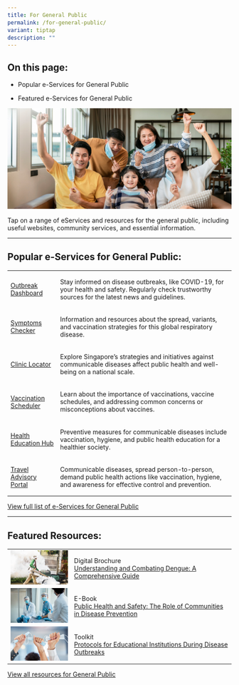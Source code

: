 ```yaml
---
title: For General Public
permalink: /for-general-public/
variant: tiptap
description: ""
---
```

<h2>On this page: </h2><ul data-tight="true" class="tight"><li><p>Popular e-Services for General Public </p></li><li><p>Featured e-Services for General Public </p></li></ul><div class="isomer-image-wrapper"><img alt="" src="/images/general_public_2.png"></div><p>Tap on a range of eServices and resources for the general public, including useful websites, community services, and essential information.</p><hr><h2>Popular e-Services for General Public:</h2><table><tbody><tr><td rowspan="1" colspan="1"><p><a href="/" rel="noopener noreferrer nofollow" target="_blank">Outbreak Dashboard</a></p></td><td rowspan="1" colspan="1"><p>Stay informed on disease outbreaks, like COVID-19, for your health and safety. Regularly check trustworthy sources for the latest news and guidelines.</p></td></tr><tr><td rowspan="1" colspan="1"><p><a href="/" rel="noopener noreferrer nofollow" target="_blank">Symptoms Checker</a></p></td><td rowspan="1" colspan="1"><p>Information and resources about the spread, variants, and vaccination strategies for this global respiratory disease.</p></td></tr><tr><td rowspan="1" colspan="1"><p><a href="/" rel="noopener noreferrer nofollow" target="_blank">Clinic Locator</a></p></td><td rowspan="1" colspan="1"><p>Explore Singapore’s strategies and initiatives against communicable diseases affect public health and well-being on a national scale.</p></td></tr><tr><td rowspan="1" colspan="1"><p><a href="" rel="noopener noreferrer nofollow" target="_blank">Vaccination Scheduler</a></p></td><td rowspan="1" colspan="1"><p>Learn about the importance of vaccinations, vaccine schedules, and addressing common concerns or misconceptions about vaccines.</p></td></tr><tr><td rowspan="1" colspan="1"><p><a href="/" rel="noopener noreferrer nofollow" target="_blank">Health Education Hub</a></p></td><td rowspan="1" colspan="1"><p>Preventive measures for communicable diseases include vaccination, hygiene, and public health education for a healthier society.</p></td></tr><tr><td rowspan="1" colspan="1"><p><a href="/" rel="noopener noreferrer nofollow" target="_blank">Travel Advisory Portal</a></p></td><td rowspan="1" colspan="1"><p>Communicable diseases, spread person-to-person, demand public health actions like vaccination, hygiene, and awareness for effective control and prevention.</p></td></tr></tbody></table><p><a href="" rel="noopener noreferrer nofollow" target="_blank">View full list of e-Services for General Public</a></p><hr><h2>Featured Resources:</h2><table><tbody><tr><td rowspan="1" colspan="1"><div class="isomer-image-wrapper"><img alt="" src="/images/r2.png"></div></td><td rowspan="1" colspan="1"><p>Digital Brochure<br><a href="" rel="noopener noreferrer nofollow" target="_blank">Understanding and Combating Dengue: A Comprehensive Guide</a></p></td></tr><tr><td rowspan="1" colspan="1"><div class="isomer-image-wrapper"><img alt="" src="/images/r3.png"></div></td><td rowspan="1" colspan="1"><p>E-Book<br><a href="" rel="noopener noreferrer nofollow" target="_blank">Public Health and Safety: The Role of Communities in Disease Prevention</a></p></td></tr><tr><td rowspan="1" colspan="1"><div class="isomer-image-wrapper"><img alt="" src="/images/rc4.png"></div></td><td rowspan="1" colspan="1"><p>Toolkit<br><a href="" rel="noopener noreferrer nofollow" target="_blank">Protocols for Educational Institutions During Disease Outbreaks</a></p></td></tr></tbody></table><p><a href="" rel="noopener noreferrer nofollow" target="_blank">View all resources for General Public</a></p>
